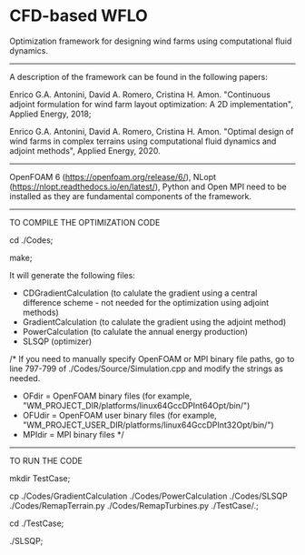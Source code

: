 # CFD-based WFLO

Optimization framework for designing wind farms using computational fluid dynamics.

---

A description of the framework can be found in the following papers:

Enrico G.A. Antonini, David A. Romero, Cristina H. Amon. "Continuous adjoint formulation for wind farm layout optimization: A 2D implementation", Applied Energy, 2018;

Enrico G.A. Antonini, David A. Romero, Cristina H. Amon. "Optimal design of wind farms in complex terrains using computational fluid dynamics and adjoint methods", Applied Energy, 2020.

---

OpenFOAM 6 (https://openfoam.org/release/6/), NLopt (https://nlopt.readthedocs.io/en/latest/), Python and Open MPI need to be installed as they are fundamental components of the framework.

---

TO COMPILE THE OPTIMIZATION CODE

cd ./Codes;

make;

It will generate the following files:
- CDGradientCalculation (to calulate the gradient using a central difference scheme - not needed for the optimization using adjoint methods)
- GradientCalculation (to calulate the gradient using the adjoint method)
- PowerCalculation (to calulate the annual energy production)
- SLSQP (optimizer)

/*
If you need to manually specify OpenFOAM or MPI binary file paths, go to line 797-799 of ./Codes/Source/Simulation.cpp and modify the strings as needed.
- OFdir = OpenFOAM binary files (for example, "WM_PROJECT_DIR/platforms/linux64GccDPInt64Opt/bin/")
- OFUdir = OpenFOAM user binary files (for example, "WM_PROJECT_USER_DIR/platforms/linux64GccDPInt32Opt/bin/")
- MPIdir = MPI binary files
*/

---

TO RUN THE CODE

mkdir TestCase;

cp ./Codes/GradientCalculation ./Codes/PowerCalculation ./Codes/SLSQP ./Codes/RemapTerrain.py ./Codes/RemapTurbines.py ./TestCase/.;

cd ./TestCase;

./SLSQP;
